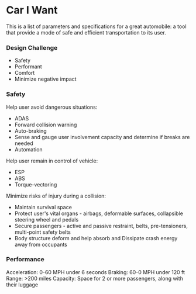 # Car I Want

This is a list of parameters and specifications for a great automobile: a tool that provide a mode of safe and efficient transportation to its user.

### Design Challenge
* Safety
* Performant
* Comfort
* Minimize negative impact

### Safety
Help user avoid dangerous situations:
* ADAS
* Forward collision warning
* Auto-braking
* Sense and gauge user involvement capacity and determine if breaks are needed
* Automation

Help user remain in control of vehicle:
* ESP
* ABS
* Torque-vectoring

Minimize risks of injury during a collision:
* Maintain survival space
* Protect user's vital organs - airbags, deformable surfaces, collapsible steering wheel and pedals
* Secure passengers - active and passive restraint, belts, pre-tensioners, multi-point safety belts
* Body structure deform and help absorb and Dissipate crash energy away from occupants


### Performance
Acceleration: 0-60 MPH under 6 seconds
Braking: 60-0 MPH under 120 ft
Range: >200 miles
Capacity: Space for 2 or more passengers, along with their luggage
